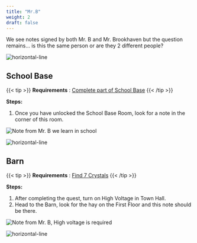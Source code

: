 ```yaml
---
title: "Mr.B"
weight: 2
draft: false
---
```



We see notes signed by both Mr. B and Mr. Brookhaven but the question remains... is this the same person or are they 2 different people?

![horizontal-line](/images/green-line.png)

## School Base

{{< tip >}}
**Requirements** : [Complete part of School Base](/lore/quests/#school-base)
{{< /tip >}}

**Steps:**

1. Once you have unlocked the School Base Room, look for a note in the corner of this room.

![Note from Mr. B we learn in school](/images/bh/mrb_school_base.jpg) 

![horizontal-line](/images/green-line.png)

## Barn

{{< tip >}}
**Requirements** : [Find 7 Crystals](/lore/quests/#find-7-crystals)
{{< /tip >}}

**Steps:**

1. After completing the quest, turn on High Voltage in Town Hall.
2. Head to the Barn, look for the hay on the First Floor and this note should be there. 

![Note from Mr. B, High voltage is required](/images/bh/mrb_barn.png) 

![horizontal-line](/images/green-line.png)

